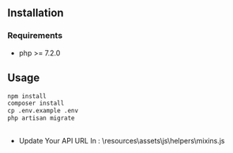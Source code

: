 
## Installation

### Requirements
* php >= 7.2.0

## Usage

```python
npm install
composer install
cp .env.example .env
php artisan migrate
```
##
* Update Your API URL In : \resources\assets\js\helpers\mixins.js

